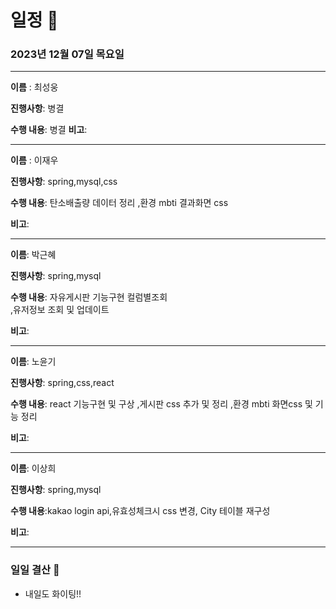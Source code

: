 # 일정 📅
### 2023년 12월 07일 목요일
---

**이름** : 최성웅

**진행사항**: 병결

**수행 내용**: 병결
**비고**:  

---


**이름** : 이재우

**진행사항**:  spring,mysql,css

**수행 내용**:  탄소배출량 데이터 정리
                ,환경 mbti 결과화면 css
                

**비고**:  

---

**이름**:  박근혜

**진행사항**: spring,mysql

**수행 내용**: 자유게시판 기능구현 컬럼별조회               
               ,유저정보 조회 및 업데이트 

**비고**: 

---

**이름**:  노윤기

**진행사항**: spring,css,react

**수행 내용**: react 기능구현 및 구상
            ,게시판 css 추가 및 정리
            ,환경 mbti 화면css 및 기능 정리          

**비고**:  

---

**이름**:  이상희

**진행사항**: spring,mysql

**수행 내용**:kakao login api,유효성체크시 css 변경, City 테이블 재구성

**비고**:  

---

### 일일 결산 📝
-  내일도 화이팅!!